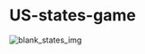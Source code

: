 # US-states-game
![blank_states_img](https://user-images.githubusercontent.com/80691480/121816861-b76d2700-cc86-11eb-81cd-7b69b06c4d1f.gif)
